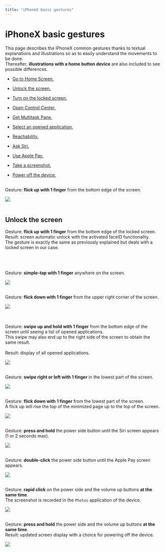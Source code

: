 ```yaml
---
title: "iPhoneX basic gestures"
---
```


# iPhoneX basic gestures

This page describes the iPhoneX common gestures thanks to textual explanations and illustrations so as to easily understand the movements to be done.
<br>Thereafter, **illustrations with a home button device** are also included to see possible differences.

- [Go to Home Screen.](#BackHome)

- [Unlock the screen.](#UnlockScreen)

- [Turn on the locked screen.](#TurnOnLockedScreen)

- [Open Control Center.](#ControlCenter)

- [Get Multitask Pane.](#Multitask)

- [Select an opened application.](#ChangeOpenedApp)

- [Reachability.](#Reachability)

- [Ask Siri.](#Siri)

- [Use Apple Pay.](#ApplePay)

- [Take a screenshot.](#Screenshot)

- [Power off the device.](#PowerOff)

<a name="BackHome"></a>
<br>Gesture: **flick up with 1 finger** from the bottom edge of the screen.

![](../../../images/iphonex_en_back_home.png)
<br><br>
<a name="UnlockScreen"></a>
## Unlock the screen
Gesture: **flick up with 1 finger** from the bottom edge of the locked screen.
<br>Result: screen automatic unlock with the activated faceID functionality.
<br>The gesture is exactly the same as previously explained but deals with a locked screen in our case.

<a name="TurnOnLockedScreen"></a>
<br><br><br>Gesture: **simple-tap with 1 finger** anywhere on the screen.

![](../../../images/iphonex_en_turn_on_locked_screen.png)

<a name="ControlCenter"></a>
<br>Gesture: **flick down with 1 finger** from the upper right corner of the screen.

![](../../../images/iphonex_en_control_center.png)

<a name="Multitask"></a>
<br><br>Gesture: **swipe up and hold with 1 finger** from the bottom edge of the screen until seeing a list of opened applications.
<br>This swipe may also end up to the right side of the screen to obtain the same result.
<br><br>Result: display of all opened applications.

![](../../../images/iphonex_en_multitask.png)

<a name="ChangeOpenedApp"></a>
<br>Gesture: **swipe right or left with 1 finger** in the lowest part of the screen.

![](../../../images/iphonex_en_change_opened_app.png)

<a name="Reachability"></a>
<br>Gesture: **flick down with 1 finger** from the lowest part of the screen.
<br>A flick up will rise the top of the minimized page up to the top of the screen.

![](../../../images/iphonex_en_reachability.png)

<a name="Siri"></a>
<br>Gesture: **press and hold** the power side button until the Siri screen appears (1 or 2 seconds max).

![](../../../images/iphonex_en_siri.png)

<a name="ApplePay"></a>
<br>Gesture: **double-click** the power side button until the Apple Pay screen appears.

![](../../../images/iphonex_en_apple_pay.png)

<a name="Screenshot"></a>
<br>Gesture: **rapid click** on the power side and the volume up buttons **at the same time**.
<br>The screenshot is recorded in the `Photos` application of the device.

![](../../../images/iphonex_en_screenshot.png)

<a name="PowerOff"></a>
<br>Gesture: **press and hold** the power side and the volume up buttons **at the same time**.
<br>Result: updated screen display with a choice for powering off the device.

![](../../../images/iphonex_en_power_off.png)
